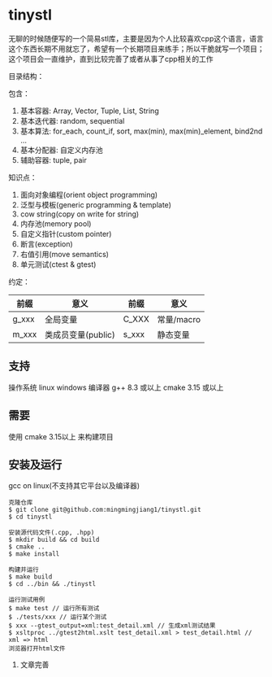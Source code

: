 # tinystl

无聊的时候随便写的一个简易stl库，主要是因为个人比较喜欢cpp这个语言，语言这个东西长期不用就忘了，希望有一个长期项目来练手；所以干脆就写一个项目；
这个项目会一直维护，直到比较完善了或者从事了cpp相关的工作

目录结构：


包含：
1. 基本容器: Array, Vector, Tuple, List, String
2. 基本迭代器: random, sequential
3. 基本算法: for_each, count_if, sort, max(min), max(min)_element, bind2nd ...
4. 基本分配器: 自定义内存池
5. 辅助容器: tuple, pair

知识点：
1. 面向对象编程(orient object programming)
2. 泛型与模板(generic programming & template)
3. cow string(copy on write for string)
4. 内存池(memory pool)  
5. 自定义指针(custom pointer)
6. 断言(exception)
7. 右值引用(move semantics)
8. 单元测试(ctest & gtest)

约定：

| 前缀 | 意义               | 前缀 | 意义       |
| ---- | ------------------ | ---- | ---------- |
| g_xxx   | 全局变量           | C_XXX   | 常量/macro |
| m_xxx   | 类成员变量(public) | s_xxx   | 静态变量   |




## 支持
操作系统
linux
windows
编译器
g++ 8.3 或以上
cmake 3.15 或以上

## 需要
使用 cmake 3.15以上 来构建项目

## 安装及运行

gcc on linux(不支持其它平台以及编译器)
``` shell
克隆仓库
$ git clone git@github.com:mingmingjiang1/tinystl.git
$ cd tinystl

安装源代码文件(.cpp, .hpp)
$ mkdir build && cd build
$ cmake ..
$ make install

构建并运行
$ make build
$ cd ../bin && ./tinystl

运行测试用例
$ make test // 运行所有测试
$ ./tests/xxx // 运行某个测试
$ xxx --gtest_output=xml:test_detail.xml // 生成xml测试结果
$ xsltproc ../gtest2html.xslt test_detail.xml > test_detail.html // xml => html
浏览器打开html文件
```


1. 文章完善




